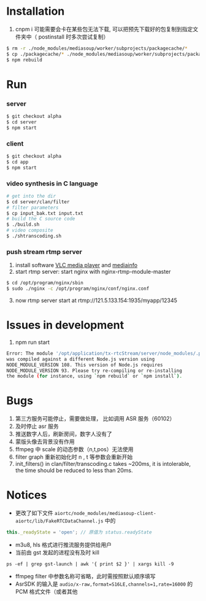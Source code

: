 # Installation
1. cnpm i
可能需要会卡在某些包无法下载, 可以把预先下载好的包复制到指定文件夹中（ postinstall 时多次尝试复制）

```bash
$ rm -r ./node_modules/mediasoup/worker/subprojects/packagecache/*
$ cp ./packagecache/* ./node_modules/mediasoup/worker/subprojects/packagecache
$ npm rebuild
```

# Run
### server
```bash
$ git checkout alpha
$ cd server
$ npm start
```
### client
```bash
$ git checkout alpha
$ cd app
$ npm start
```


### video synthesis in C language

```bash
# get into the dir
$ cd server/clan/filter
# filter parameters
$ cp input_bak.txt input.txt
# build the C source code
$ ./build.sh
# video composite
$ ./shtranscoding.sh 
```

### push stream rtmp server
1. install software  [VLC media player](https://www.videolan.org/vlc/)  and [mediainfo](https://mediaarea.net/en/MediaInfo)
2. start rtmp server: start nginx with nginx-rtmp-module-master
```bash
$ cd /opt/program/nginx/sbin
$ sudo ./nginx -c /opt/program/nginx/conf/nginx.conf
````
3. now rtmp server start at  rtmp://121.5.133.154:1935/myapp/12345


# Issues in development
1. npm run start
```bash
Error: The module '/opt/application/tx-rtcStream/server/node_modules/.pnpm/heapdump@0.3.15/build/Release/addon.node'
was compiled against a different Node.js version using
NODE_MODULE_VERSION 108. This version of Node.js requires
NODE_MODULE_VERSION 93. Please try re-compiling or re-installing
the module (for instance, using `npm rebuild` or `npm install`).
```




# Bugs
1. 第三方服务可能停止，需要做处理， 比如调用 ASR 服务（60102）
2. 及时停止 asr 服务
3. 推送数字人后，刷新房间，数字人没有了
4. 蒙版头像去背景没有作用
5. ffmpeg 中 scale 的动态参数（n,t,pos）无法使用
6. filter graph 重新初始化时 n , t 等参数会重新开始
7. init_filters() in clan/filter/transcoding.c takes ~200ms, it is intolerable, the time should be reduced to less than 20ms.

# Notices
* 更改了如下文件 `aiortc/node_modules/mediasoup-client-aiortc/lib/FakeRTCDataChannel.js` 中的 

```js
this._readyState = 'open'; // 原值为 status.readyState
```

* m3u8, hls 格式进行推流服务提供给用户
* 当前由 gst 发起的进程没有及时 kill

```shell
ps -ef | grep gst-launch | awk '{ print $2 }' | xargs kill -9
```

* ffmpeg filter 中参数名称可省略，此时需按照默认顺序填写
* AsrSDK 的输入是 `audio/x-raw,format=S16LE,channels=1,rate=16000` 的 PCM 格式文件（或者其他